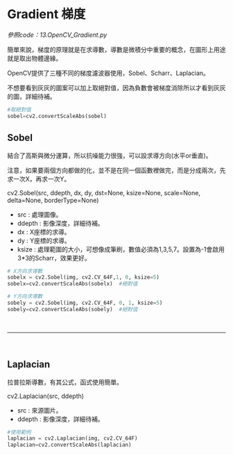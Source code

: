 # Gradient 梯度

_參照code：13.OpenCV_Gradient.py_

簡單來說，梯度的原理就是在求導數，導數是微積分中重要的概念，在圖形上用途就是取出物體邊緣。

OpenCV提供了三種不同的梯度濾波器使用，Sobel、Scharr、Laplacian。

不想要看到灰灰的圖案可以加上取絕對值，因為負數會被梯度消除所以才看到灰灰的圖，詳細待補。

```python
#取絕對值
sobel=cv2.convertScaleAbs(sobel)
```

## Sobel

結合了高斯與微分運算，所以抗噪能力很強，可以設求導方向(水平or垂直)。

注意，如果要兩個方向都做的化，並不是在同一個函數裡做完，而是分成兩次，先求一次X，再求一次Y。

cv2.Sobel(src, ddepth, dx, dy, dst=None, ksize=None, scale=None, delta=None, borderType=None)

+ src : 處理圖像。
+ ddepth : 影像深度，詳細待補。
+ dx : X座標的求導。
+ dy : Y座標的求導。
+ ksize : 處理範圍的大小，可想像成筆刷，數值必須為1,3,5,7。設置為-1會啟用3*3的Scharr，效果更好。

```python
# X方向求導數
sobelx = cv2.Sobel(img, cv2.CV_64F,1, 0, ksize=5)
sobelx=cv2.convertScaleAbs(sobelx)  #絕對值

# Y方向求導數
sobely = cv2.Sobel(img, cv2.CV_64F, 0, 1, ksize=5)
sobely=cv2.convertScaleAbs(sobely)  #絕對值
```

<br/>

---

<br/>

## Laplacian

拉普拉斯導數，有其公式，函式使用簡單。

cv2.Laplacian(src, ddepth)

+ src : 來源圖片。
+ ddepth : 影像深度，詳細待補。

```python
#使用範例
laplacian = cv2.Laplacian(img, cv2.CV_64F)
laplacian=cv2.convertScaleAbs(laplacian)
```